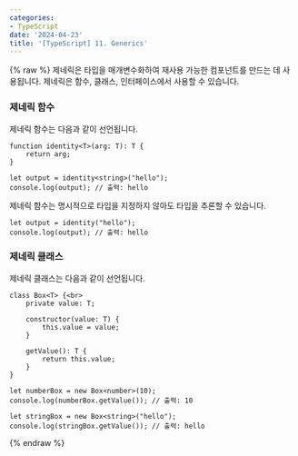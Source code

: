```yaml
---
categories:
- TypeScript
date: '2024-04-23'
title: '[TypeScript] 11. Generics'
---
```


{% raw %}
제네릭은 타입을 매개변수화하여 재사용 가능한 컴포넌트를 만드는 데 사용됩니다. 제네릭은 함수, 클래스, 인터페이스에서 사용할 수 있습니다.

### 제네릭 함수
제네릭 함수는 다음과 같이 선언됩니다.

```
function identity<T>(arg: T): T {
    return arg;
}

let output = identity<string>("hello");
console.log(output); // 출력: hello
```

제네릭 함수는 명시적으로 타입을 지정하지 않아도 타입을 추론할 수 있습니다.
```
let output = identity("hello");
console.log(output); // 출력: hello
```

### 제네릭 클래스
제네릭 클래스는 다음과 같이 선언됩니다.

```
class Box<T> {<br>
    private value: T;

    constructor(value: T) {
        this.value = value;
    }

    getValue(): T {
        return this.value;
    }
}

let numberBox = new Box<number>(10);
console.log(numberBox.getValue()); // 출력: 10

let stringBox = new Box<string>("hello");
console.log(stringBox.getValue()); // 출력: hello
```
{% endraw %}